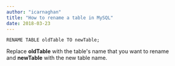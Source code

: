 ```yaml
---
author: "icarnaghan"
title: "How to rename a table in MySQL"
date: 2018-03-23
---
```


```
RENAME TABLE oldTable TO newTable;
```

Replace **oldTable** with the table's name that you want to rename and **newTable** with the new table name.
